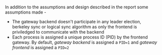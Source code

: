 In addition to the assumptions and design described in the report some assumptions made -
- The gateway backend doesn't participate in any leader election, berkeley sync or logical sync algorithm as only the frontend is priviledged to communicate with the backend
- Each process is assigned a unique process ID (PID) by the frontend gateway. By default, *gateway backend* is assigned a `PID=1` and *gateway frontend* is assigned a `PID=2` 